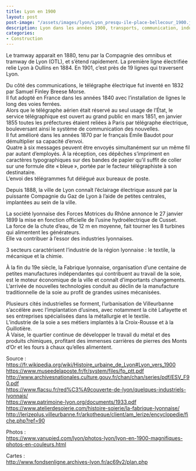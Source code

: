 ```yaml
---
title: Lyon en 1900  
layout: post  
post-image: "/assets/images/lyon/Lyon_presqu-ile-place-bellecour_1900.jpg"  
description: Lyon dans les années 1900, transports, communication, industries, description plus détaillée de la vie à cette époque.
categories:   
- Construction  
---
```


Le tramway apparait en 1880, tenu par la Compagnie des omnibus et tramway de Lyon (OTL), et s’étend rapidement. La première ligne électrifiée relie Lyon à Oullins en 1884.
En 1901, c’est près de 19 lignes qui traversent Lyon.  
  
Du côté des communications, le télégraphe électrique fut inventé en 1832 par Samuel Finley Breese Morse.  
Il fut adopté en France dans les années 1840 avec l’installation de lignes le long des voies ferrées.  
Alors que le télégraphe aérien était réservé au seul usage de l’État, le service télégraphique est ouvert au grand public en mars 1851, en janvier 1855 toutes les préfectures étaient reliées à Paris par télégraphe électrique, bouleversant ainsi le système de communication des nouvelles.  
Il fut amélioré dans les années 1870 par le français Émile Baudot pour démultiplier sa capacité d’envoi.  
Quatre à six messages peuvent être envoyés simultanément sur un même fil par autant d’employés. À la réception, ces dépêches s’impriment en caractères typographiques sur des bandes de papier qu’il suffit de coller sur une formule dite « bleue », portée par le facteur télégraphiste à son destinataire.  
L’envoi des télégrammes fut délégué aux bureaux de poste.
  
Depuis 1888, la ville de Lyon connaît l’éclairage électrique assuré par la puissante Compagnie du Gaz de Lyon à l’aide de petites centrales, implantées au sein de la ville.   
  
La société lyonnaise des Forces Motrices du Rhône annonce le 27 janvier 1899 la mise en fonction officielle de l’usine hydroélectrique de Cusset.  
La force de la chute d’eau, de 12 m en moyenne, fait tourner les 8 turbines qui alimentent les générateurs.  
Elle va contribuer à l’essor des industries lyonnaises.  
  
3 secteurs caractérisent l’industrie de la région lyonnaise : le textile, la mécanique et la chimie.  

À la fin du 19e siècle, la Fabrique lyonnaise, organisation d’une centaine de petites manufactures indépendantes qui contribuent au travail de la soie, est le moteur économique de la ville et connaît d’importants changements. L’arrivée de nouvelles technologies conduit au déclin de la manufacture traditionnelle de la soie au profit de grandes usines mécanisées.  

Plusieurs cités industrielles se forment, l’urbanisation de Villeurbanne s’accélère avec l’implantation d’usines, avec notamment la cité Lafayette et ses entreprises spécialisées dans la métallurgie et le textile.  
L’industrie de la soie a ses métiers implantés à la Croix-Rousse et à la Guillotière.  
À Vaise, le quartier continue de développer le travail du métal et des produits chimiques, profitant des immenses carrières de pierres des Monts d’Or et les fours à chaux qu’elles alimentent.  
  
  
Source :  
https://fr.wikipedia.org/wiki/Histoire_urbaine_de_Lyon#Lyon_vers_1900  
https://www.museedelaposte.fr/fr/system/files/fp_ptt.pdf  
http://www.archivesnationales.culture.gouv.fr/chan/chan/series/pdf/ESV_F90.pdf  
https://www.flacsu.fr/red%C3%A9couverte-de-lyon/quelques-industriels-lyonnais/  
https://www.patrimoine-lyon.org/documents/1933.pdf  
https://www.atelierdesoierie.com/histoire-soierie/la-fabrique-lyonnaise/  
http://lerizeplus.villeurbanne.fr/arkotheque/client/am_lerize/encyclopedie/fiche.php?ref=90  
  
Photos :  
https://www.vanupied.com/lyon/photos-lyon/lyon-en-1900-magnifiques-photos-en-couleurs.html  
   
Cartes :  
http://www.fondsenligne.archives-lyon.fr/ac69v2/plan.php  
